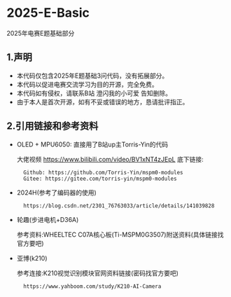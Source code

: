 # 2025-E-Basic
2025年电赛E题基础部分

## 1.声明
* 本代码仅包含2025年E题基础3问代码，没有拓展部分。
* 本代码以促进电赛交流学习为目的开源，完全免费。
* 本代码如有侵权，请联系B站 澄闪我的小可爱 告知删除。
* 由于本人是首次开源，如有不妥或错误的地方，恳请批评指正。

## 2.引用链接和参考资料
* OLED + MPU6050: 直接用了B站up主Torris-Yin的代码

    大佬视频 https://www.bilibili.com/video/BV1xNT4zJEpL 底下链接:

        Github: https://github.com/Torris-Yin/mspm0-modules
        Gitee: https://gitee.com/torris-yin/mspm0-modules
    

* 2024H(参考了编码器的使用)

        https://blog.csdn.net/2301_76763033/article/details/141039828

* 轮趣(步进电机+D36A)
    
    参考资料:WHEELTEC C07A核心板(Ti-MSPM0G3507)附送资料(具体链接找官方要吧)

* 亚博(k210)
    
    参考连接:K210视觉识别模块官网资料链接(密码找官方要吧)
    
        https://www.yahboom.com/study/K210-AI-Camera

